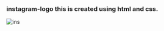 <h3> instagram-logo this is created  using html and css.</h3>


![ins](https://user-images.githubusercontent.com/109124944/212317178-facb6fb7-e865-4c45-afa5-6fc4e17fd541.png)

